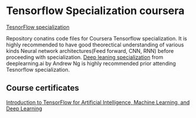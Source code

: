 # Tensorflow Specialization coursera

[TesnorFlow specialization](https://www.coursera.org/specializations/tensorflow-in-practice#courses)

Repository conatins code files for Coursera Tensorflow specialization. 
It is highly recommended to have good theorectical understanding of various kinds Neural network architectures(Feed forward, CNN, RNN) before proceeding with specialization. 
[Deep leaning specialization](https://www.coursera.org/specializations/deep-learning?#courses) from deeplearning.ai by Andrew Ng is highly recommended prior attending Tesnorflow specialization.


## Course certificates

[Introduction to TensorFlow for Artificial Intelligence, Machine Learning, and Deep Learning](https://www.coursera.org/account/accomplishments/certificate/4GZPCSHQH7AH)
